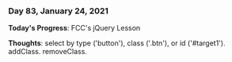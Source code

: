 ### Day 83, January 24, 2021

**Today's Progress**: FCC's jQuery Lesson

**Thoughts**: select by type ('button'), class ('.btn'), or id ('#target1'). addClass. removeClass.